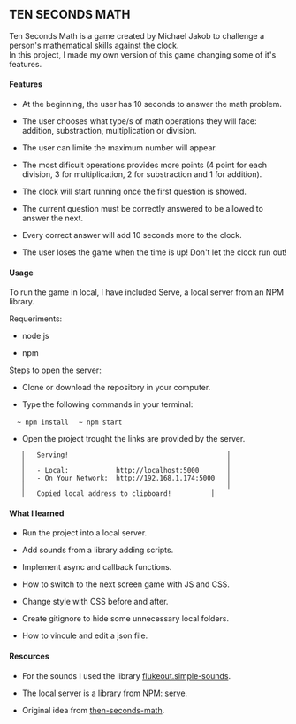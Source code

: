 ## TEN SECONDS MATH

Ten Seconds Math is a game created by Michael Jakob to challenge a person's mathematical skills against the clock.  
In this project, I made my own version of this game changing some of it's features.

#### **Features**

- At the beginning, the user has 10 seconds to answer the math problem.

- The user chooses what type/s of math operations they will face: addition, substraction, multiplication or division.

- The user can limite the maximum number will appear.

- The most dificult operations provides more points (4 point for each division, 3 for multiplication, 2 for substraction and 1 for addition).

- The clock will start running once the first question is showed.

- The current question must be correctly answered to be allowed to answer the next.

- Every correct answer will add 10 seconds more to the clock.

- The user loses the game when the time is up! Don't let the clock run out!

#### **Usage**

To run the game in local, I have included Serve, a local server from an NPM library. 

Requeriments:

- node.js

- npm

Steps to open the server:

- Clone or download the repository in your computer.

- Type the following commands in your terminal:

`  ~ npm install`
`  ~ npm start`

- Open the project trought the links are provided by the server.

```
   │   Serving!                                        │
   │                                                   │
   │   - Local:            http://localhost:5000       │
   │   - On Your Network:  http://192.168.1.174:5000   │
   │                                                   │
   │   Copied local address to clipboard! 	       │
```

#### **What I learned**

- Run the project into a local server.

- Add sounds from a library adding scripts.

- Implement async and callback functions.

- How to switch to the next screen game with JS and CSS.

- Change style with CSS before and after.

- Create gitignore to hide some unnecessary local folders.

- How to vincule and edit a json file.

#### **Resources**

- For the sounds I used the library [flukeout.simple-sounds](https://github.com/flukeout/simple-sounds).

- The local server is a library from NPM: [serve](https://www.npmjs.com/package/serve).

- Original idea from [then-seconds-math](http://www.mental-math-trainer.com/).
